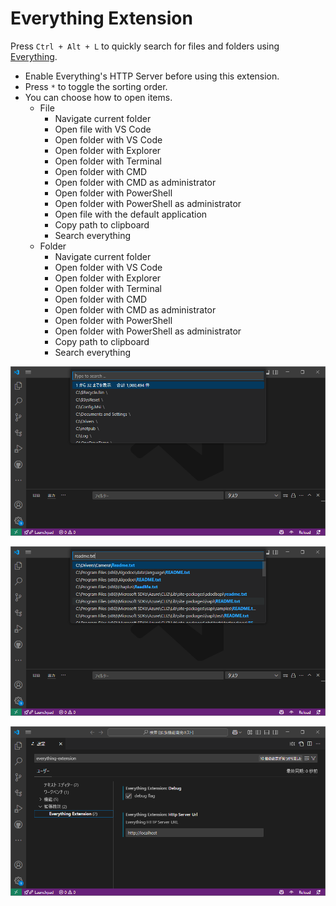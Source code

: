 # Everything Extension

Press `Ctrl + Alt + L` to quickly search for files and folders using [Everything](https://www.voidtools.com/).

- Enable Everything's HTTP Server before using this extension.
- Press `*` to toggle the sorting order.
- You can choose how to open items.
  - File
    - Navigate current folder
    - Open file with VS Code
    - Open folder with VS Code
    - Open folder with Explorer
    - Open folder with Terminal
    - Open folder with CMD
    - Open folder with CMD as administrator
    - Open folder with PowerShell
    - Open folder with PowerShell as administrator
    - Open file with the default application
    - Copy path to clipboard
    - Search everything
  - Folder
    - Navigate current folder
    - Open folder with VS Code
    - Open folder with Explorer
    - Open folder with Terminal
    - Open folder with CMD
    - Open folder with CMD as administrator
    - Open folder with PowerShell
    - Open folder with PowerShell as administrator
    - Copy path to clipboard
    - Search everything

![ee01](https://github.com/taizod1024/vscode-everything-extension/blob/main/images/ee01.png?raw=true)

![ee02](https://github.com/taizod1024/vscode-everything-extension/blob/main/images/ee02.png?raw=true)

![ee03](https://github.com/taizod1024/vscode-everything-extension/blob/main/images/ee03.png?raw=true)
